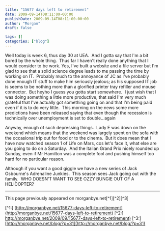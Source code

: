 ```yaml
---
title: "15677 days left to retirement"
date: 2009-09-14T08:11:00-00:00
publishDate: 2009-09-14T08:11:00-00:00
author: "Morgan"
draft: false

tags: []
categories: ["blog"]
---
```


Well today is week 6, thus day 30 at UEA.  And I gotta say that I'm a bit bored by the whole thing.  Thus far I haven't really done anything that I would consider to be work. Yes, I've built a website and a file server but I'm glad to see that a solid science degree leads to me passing the time by working on IT.  Probably much to the annoyance of JC as I've probably done enough IT stuff to make him seriously jealous; as his supposed IT job is seems to be nothing more than a glorified printer tray refiller and mouse connector.  But heyho I guess you gotta start somewhere.  I just wish that I was doing something a little more productive, that said I'm very much grateful that I've actually got something going on and that I'm being paid even if it is to do very little.  This morning on the news some more predictions have been released saying that even though the recession is technically over unemployment is set to double...again

Anyway, enough of such depressing things.  Lady E was down on the weekend which means that the weekend was largely spent on the sofa with the occasional trip out for food or to the cinema.  But it does mean that I have now watched season 1 of Life on Mars, cos let's face it, what else are you going to do on a Saturday.  And the Italian Grand Prix nicely rounded up Sunday, even if Mr Hamilton was a complete fool and pushing himself too hard for no particular reason.

Although if you want a good giggle we have a new series of Jack Osbourne's Adrenaline Junkies.  This season sees Jack going out with the family.  WHO DOESN'T WANT TO SEE OZZY BUNGIE OUT OF A HELICOPTER?


----
This page previously appeared on morganbye.net[^1][^2][^3]

[^1:] [http://morganbye.net/15677-days-left-to-retirement](http://morganbye.net/15677-days-left-to-retirement)
[^2:] [http://morganbye.net/2009/09/15677-days-left-to-retirement)](http://morganbye.net/2009/09/15677-days-left-to-retirement)
[^3:] [http://morganbye.net/blog/?p=31](http://morganbye.net/blog/?p=31)
